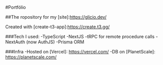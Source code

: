 #Portfólio

##The ropository for my [site]:https://glicio.dev/

Created with [create-t3-app]:https://create.t3.gg/

###Tech I used:
 -TypeScript
 -NextJS
 -tRPC for remote procedure calls
 -NextAuth (now AuthJS)
 -Prisma ORM

###Infra
 -Hosted on [Vercel]: https://vercel.com/
 -DB on [PlanetScale]: https://planetscale.com/
